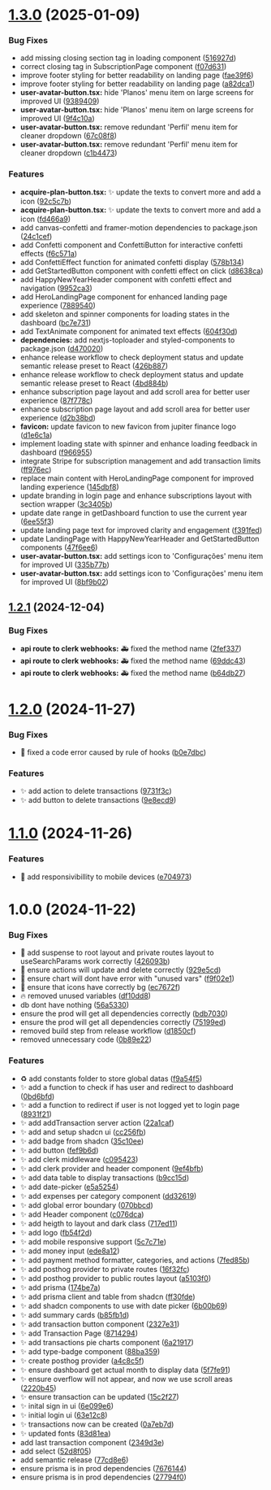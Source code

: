 # [1.3.0](https://github.com/neopromic/jupiter-finance/compare/v1.2.1...v1.3.0) (2025-01-09)


### Bug Fixes

* add missing closing section tag in loading component ([516927d](https://github.com/neopromic/jupiter-finance/commit/516927d77b4e7f4a58ba6aab842ddd7954f40a07))
* correct closing tag in SubscriptionPage component ([f07d631](https://github.com/neopromic/jupiter-finance/commit/f07d6319cd7418ab4c977db1156de00a6e59ffc1))
* improve footer styling for better readability on landing page ([fae39f6](https://github.com/neopromic/jupiter-finance/commit/fae39f605693af7221fe5de39c8720d476eb8942))
* improve footer styling for better readability on landing page ([a82dca1](https://github.com/neopromic/jupiter-finance/commit/a82dca10cb55fb9353a5fcfb411d34b3238d1644))
* **user-avatar-button.tsx:** hide 'Planos' menu item on large screens for improved UI ([9389409](https://github.com/neopromic/jupiter-finance/commit/93894094e739e9f6cafa5bc8db46ec14c7bb2fff))
* **user-avatar-button.tsx:** hide 'Planos' menu item on large screens for improved UI ([9f4c10a](https://github.com/neopromic/jupiter-finance/commit/9f4c10acf443042b009d0346d7f51294249dcef3))
* **user-avatar-button.tsx:** remove redundant 'Perfil' menu item for cleaner dropdown ([67c08f8](https://github.com/neopromic/jupiter-finance/commit/67c08f8e4d35ec1718ed8eea427f56155a343094))
* **user-avatar-button.tsx:** remove redundant 'Perfil' menu item for cleaner dropdown ([c1b4473](https://github.com/neopromic/jupiter-finance/commit/c1b4473e331f194113fdfa14796ac8087f5f8b49))


### Features

* **acquire-plan-button.tsx:** :sparkles: update the texts to convert more and add a icon ([92c5c7b](https://github.com/neopromic/jupiter-finance/commit/92c5c7bdb1b47c9552ea305d10d53fe0006fa31a))
* **acquire-plan-button.tsx:** :sparkles: update the texts to convert more and add a icon ([fd466a9](https://github.com/neopromic/jupiter-finance/commit/fd466a9b1b87685cd9c68bc2002e463963e3989d))
* add canvas-confetti and framer-motion dependencies to package.json ([24c1cef](https://github.com/neopromic/jupiter-finance/commit/24c1cefcc763245976833d6ec147f81b5b5f2241))
* add Confetti component and ConfettiButton for interactive confetti effects ([f6c571a](https://github.com/neopromic/jupiter-finance/commit/f6c571a25d08f2f1bd33787416a75d6497c2b6e6))
* add ConfettiEffect function for animated confetti display ([578b134](https://github.com/neopromic/jupiter-finance/commit/578b1346132b36c437eb062f210b65a6ee0dabf9))
* add GetStartedButton component with confetti effect on click ([d8638ca](https://github.com/neopromic/jupiter-finance/commit/d8638ca564993f045e7828471cb5ed4023640e65))
* add HappyNewYearHeader component with confetti effect and navigation ([9952ca3](https://github.com/neopromic/jupiter-finance/commit/9952ca3f30b86c51b46f61d0420ca93e2bfe92af))
* add HeroLandingPage component for enhanced landing page experience ([7889540](https://github.com/neopromic/jupiter-finance/commit/7889540e877cc8f83fe87c6f23522cf7cd5f088d))
* add skeleton and spinner components for loading states in the dashboard ([bc7e731](https://github.com/neopromic/jupiter-finance/commit/bc7e73105c4cef71f0ab761439ce79928081a1d9))
* add TextAnimate component for animated text effects ([604f30d](https://github.com/neopromic/jupiter-finance/commit/604f30d8516105fc271668d980438dcfc6a64ec0))
* **dependencies:** add nextjs-toploader and styled-components to package.json ([d470020](https://github.com/neopromic/jupiter-finance/commit/d470020f2a3db93c7e478791b7a4f365c6cfb4e5))
* enhance release workflow to check deployment status and update semantic release preset to React ([426b887](https://github.com/neopromic/jupiter-finance/commit/426b887ed36b701a29e303c06ed558cdb8e6b238))
* enhance release workflow to check deployment status and update semantic release preset to React ([4bd884b](https://github.com/neopromic/jupiter-finance/commit/4bd884be24066dfc1df3c375a606eab21ac5543a))
* enhance subscription page layout and add scroll area for better user experience ([87f778c](https://github.com/neopromic/jupiter-finance/commit/87f778c22100e7ab514b74fb1f8beb981424d565))
* enhance subscription page layout and add scroll area for better user experience ([d2b38bd](https://github.com/neopromic/jupiter-finance/commit/d2b38bdb1825ce32da3878113e89e3259fa80a76))
* **favicon:** update favicon to new favicon from jupiter finance logo ([d1e6c1a](https://github.com/neopromic/jupiter-finance/commit/d1e6c1a8d2b45b76f641b396d0348273625e818c))
* implement loading state with spinner and enhance loading feedback in dashboard ([f966955](https://github.com/neopromic/jupiter-finance/commit/f96695516c6461784ed827f0adb0a28436bfe950))
* integrate Stripe for subscription management and add transaction limits ([ff976ec](https://github.com/neopromic/jupiter-finance/commit/ff976ec35649d007822f42ea4aedfbe3cf081b9b))
* replace main content with HeroLandingPage component for improved landing experience ([145dbf8](https://github.com/neopromic/jupiter-finance/commit/145dbf87778dabd1915a326f715e467b93afc900))
* update branding in login page and enhance subscriptions layout with section wrapper ([3c3405b](https://github.com/neopromic/jupiter-finance/commit/3c3405bcffd031099d3d51cbde8a095788556cba))
* update date range in getDashboard function to use the current year ([6ee55f3](https://github.com/neopromic/jupiter-finance/commit/6ee55f30495e48823a507f1d6be41c922b7dcccc))
* update landing page text for improved clarity and engagement ([f391fed](https://github.com/neopromic/jupiter-finance/commit/f391fed76d3b8096097559f3ee959f3825533b16))
* update LandingPage with HappyNewYearHeader and GetStartedButton components ([47f6ee6](https://github.com/neopromic/jupiter-finance/commit/47f6ee65680a904ccfeb624238bb1e526aed1ab4))
* **user-avatar-button.tsx:** add settings icon to 'Configurações' menu item for improved UI ([335b77b](https://github.com/neopromic/jupiter-finance/commit/335b77b462bf4fdfb6bf88a400398e6ce919c2eb))
* **user-avatar-button.tsx:** add settings icon to 'Configurações' menu item for improved UI ([8bf9b02](https://github.com/neopromic/jupiter-finance/commit/8bf9b02191e486664a446b5da0d3637594d2a54b))

## [1.2.1](https://github.com/neopromic/jupiter-finance/compare/v1.2.0...v1.2.1) (2024-12-04)


### Bug Fixes

* **api route to clerk webhooks:** :ambulance: fixed the method name ([2fef337](https://github.com/neopromic/jupiter-finance/commit/2fef33781b44190c4c1d4211a0982d305123d201))
* **api route to clerk webhooks:** :ambulance: fixed the method name ([69ddc43](https://github.com/neopromic/jupiter-finance/commit/69ddc431cdc2f6266708d220bcfcbbf1a7280d39))
* **api route to clerk webhooks:** :ambulance: fixed the method name ([b64db27](https://github.com/neopromic/jupiter-finance/commit/b64db27b2b5dd3ee3943c26ff3a2dc8dc5b29bc7))

# [1.2.0](https://github.com/neopromic/jupiter-finance/compare/v1.1.0...v1.2.0) (2024-11-27)


### Bug Fixes

* :bug: fixed a code error caused by rule of hooks ([b0e7dbc](https://github.com/neopromic/jupiter-finance/commit/b0e7dbc34de5698ab4965af0a36dc4d4daa0b253))


### Features

* :sparkles: add action to delete transactions ([9731f3c](https://github.com/neopromic/jupiter-finance/commit/9731f3c96c710a36405d422f398c6e917aee5a6e))
* :sparkles: add button to delete transactions ([9e8ecd9](https://github.com/neopromic/jupiter-finance/commit/9e8ecd9b9cd7a003dbfd9c9c2ff8afcb075c98cc))

# [1.1.0](https://github.com/neopromic/finance-ai/compare/v1.0.0...v1.1.0) (2024-11-26)


### Features

* :iphone: add responsivibillity to mobile devices ([e704973](https://github.com/neopromic/finance-ai/commit/e70497354a5243037364bdaea7cbfbc6e515cb0b))

# 1.0.0 (2024-11-22)


### Bug Fixes

* :bug: add suspense to root layout  and private routes layout to useSearchParams work correctly ([426093b](https://github.com/neopromic/finance-ai/commit/426093ba965a6235e8ba0459ece17a5c9ccf5849))
* :bug: ensure actions will update and delete correctly ([929e5cd](https://github.com/neopromic/finance-ai/commit/929e5cdd964a1a6a3a22444798199a2e0b80119c))
* :bug: ensure chart will dont have error with "unused vars" ([f9f02e1](https://github.com/neopromic/finance-ai/commit/f9f02e1968ff6dcccecefff402ecbfad6b935809))
* :bug: ensure that icons have correctly bg ([ec7672f](https://github.com/neopromic/finance-ai/commit/ec7672fcd21cf1def6a6852b2992b1072834799d))
* :fire: removed unused variables ([df10dd8](https://github.com/neopromic/finance-ai/commit/df10dd8eece7a8eb59c2e348cb8bba7b1250dacc))
* db dont have nothing ([56a5330](https://github.com/neopromic/finance-ai/commit/56a53300f2b790f6361971669b25b0ca252eb1e3))
* ensure the prod will get all dependencies correctly ([bdb7030](https://github.com/neopromic/finance-ai/commit/bdb70305c3ce844f656bee34ecf2c0d16ad58de7))
* ensure the prod will get all dependencies correctly ([75199ed](https://github.com/neopromic/finance-ai/commit/75199edf9107a5358a0bd1b760f0a3a711641de8))
* removed build step from release workflow ([d1850cf](https://github.com/neopromic/finance-ai/commit/d1850cfc46807955a7b2184825233b1e2fb1f126))
* removed unnecessary code ([0b89e22](https://github.com/neopromic/finance-ai/commit/0b89e22d86c631d1b12cfdfaaa533c9da3d04ac0))


### Features

* :recycle: add constants folder to store global datas ([f9a54f5](https://github.com/neopromic/finance-ai/commit/f9a54f5f72956147f42bc985c37e227845d6ffdf))
* :sparkles: add a function to check if has user and redirect to dashboard ([0bd6bfd](https://github.com/neopromic/finance-ai/commit/0bd6bfdd15d62975723a3804497858bdf1d320c0))
* :sparkles: add a function to redirect if user is not logged yet to login page ([8931f21](https://github.com/neopromic/finance-ai/commit/8931f21ada7591c7fad8b018cc77ffb64899ebd3))
* :sparkles: add addTransaction server action ([22a1caf](https://github.com/neopromic/finance-ai/commit/22a1cafd8a820fda8c37ab3d72aa259e5ebf6102))
* :sparkles: add and setup shadcn ui ([cc256fb](https://github.com/neopromic/finance-ai/commit/cc256fbfa80aa118e6bc0723046240b5ea76ad23))
* :sparkles: add badge from shadcn ([35c10ee](https://github.com/neopromic/finance-ai/commit/35c10ee00184e502d57da2066a70ada3c6f2db60))
* :sparkles: add button ([fef9b6d](https://github.com/neopromic/finance-ai/commit/fef9b6d858deb02f061d7eb7810ecc6bf3e978f0))
* :sparkles: add clerk middleware ([c095423](https://github.com/neopromic/finance-ai/commit/c095423b007117eabb75102eff94b8077399cc27))
* :sparkles: add clerk provider and header component ([9ef4bfb](https://github.com/neopromic/finance-ai/commit/9ef4bfba1db9663362ccbd30d7d278aa886a5a93))
* :sparkles: add data table to display transactions ([b9cc15d](https://github.com/neopromic/finance-ai/commit/b9cc15dac24706c67e9fea317bf45b356e184ec2))
* :sparkles: add date-picker ([e5a5254](https://github.com/neopromic/finance-ai/commit/e5a5254830a8bb91cbb60947e2300368a7b7862a))
* :sparkles: add expenses per category component ([dd32619](https://github.com/neopromic/finance-ai/commit/dd326191ac0f83590ba3b5031dadbab0a5461d57))
* :sparkles: add global error boundary ([070bbcd](https://github.com/neopromic/finance-ai/commit/070bbcd1ba5870751828c1e2ed07eb944219ffba))
* :sparkles: add Header component ([c076dca](https://github.com/neopromic/finance-ai/commit/c076dcadd820db576eb4a89059be0864d56098ef))
* :sparkles: add heigth to layout and dark class ([717ed11](https://github.com/neopromic/finance-ai/commit/717ed11a37ef9979b5ba56217fa155b5ddb07579))
* :sparkles: add logo ([fb54f2d](https://github.com/neopromic/finance-ai/commit/fb54f2d6eb09d940d011b99806d1277c4acccf99))
* :sparkles: add mobile responsive support ([5c7c71e](https://github.com/neopromic/finance-ai/commit/5c7c71ee84cb634c396390faa786e8d997e59969))
* :sparkles: add money input ([ede8a12](https://github.com/neopromic/finance-ai/commit/ede8a125080faa8f5b6145f73e9ca11317c730de))
* :sparkles: add payment method formatter, categories, and actions ([7fed85b](https://github.com/neopromic/finance-ai/commit/7fed85b13b8edaa54511a14e9ff286b6a930c2f5))
* :sparkles: add posthog provider to private routes ([16f32fc](https://github.com/neopromic/finance-ai/commit/16f32fc952fea1ac608a496b4ca6842cd93fa0ca))
* :sparkles: add posthog provider to public routes layout ([a5103f0](https://github.com/neopromic/finance-ai/commit/a5103f0a3067447ac493428137a788c1f9d5258b))
* :sparkles: add prisma ([174be7a](https://github.com/neopromic/finance-ai/commit/174be7a9d52984740a1d90ecd853ac8bb8569b1b))
* :sparkles: add prisma client and table from shadcn ([ff30fde](https://github.com/neopromic/finance-ai/commit/ff30fde5fb0879dc1a1c1696aa79fd2abf7e1125))
* :sparkles: add shadcn components to use with date picker ([6b00b69](https://github.com/neopromic/finance-ai/commit/6b00b69dc3501ec2e6dbfc22e73fe9e3d553d3d9))
* :sparkles: add summary cards ([b85fb1d](https://github.com/neopromic/finance-ai/commit/b85fb1dbaa8bfadb27ba6e17dbec8693d757bd43))
* :sparkles: add transaction button component ([2327e31](https://github.com/neopromic/finance-ai/commit/2327e3133f3f2716a5a96dd925d2c257c297b219))
* :sparkles: add Transaction Page ([8714294](https://github.com/neopromic/finance-ai/commit/8714294a5c370296e0191859641078653f77325a))
* :sparkles: add transactions pie charts component ([6a21917](https://github.com/neopromic/finance-ai/commit/6a219179ca2d520e5b1119d8751115846e7f81b0))
* :sparkles: add type-badge component ([88ba359](https://github.com/neopromic/finance-ai/commit/88ba359eb6bd9cc5725edbb211d6942eed9581fc))
* :sparkles: create posthog provider ([a4c8c5f](https://github.com/neopromic/finance-ai/commit/a4c8c5f3b1b98082f3603894b86c21cb7a3efcff))
* :sparkles: ensure dashboard get actual month to display data ([5f7fe91](https://github.com/neopromic/finance-ai/commit/5f7fe91c5c50e959c81e309d6bd2dd102f22297e))
* :sparkles: ensure overflow will not appear, and now we use scroll areas ([2220b45](https://github.com/neopromic/finance-ai/commit/2220b452db504d4689c4489032e3bfb9cd45f3ad))
* :sparkles: ensure transaction can be updated ([15c2f27](https://github.com/neopromic/finance-ai/commit/15c2f27650ab13b9a42051cbbabb80f093f1fcfd))
* :sparkles: inital sign in ui ([6e099e6](https://github.com/neopromic/finance-ai/commit/6e099e6ddd7c59a8c2d451782bf9f6b4bd9e761e))
* :sparkles: initial login ui ([63e12c8](https://github.com/neopromic/finance-ai/commit/63e12c8ecf0ca7fb6deb45245f2ab9b8aa0891cd))
* :sparkles: transactions now can be created ([0a7eb7d](https://github.com/neopromic/finance-ai/commit/0a7eb7dda4a72c55019b7dfcb24b93f82cdc7f07))
* :sparkles: updated fonts ([83d81ea](https://github.com/neopromic/finance-ai/commit/83d81eaa92e156ca9209d5533a13c877c245f1ba))
* add last transaction component ([2349d3e](https://github.com/neopromic/finance-ai/commit/2349d3ef0a75632d93888a6275ddfc384d252cb7))
* add select ([52d8f05](https://github.com/neopromic/finance-ai/commit/52d8f05a8b3659275775355f8be10ba5ff7392b9))
* add semantic release ([77cd8e6](https://github.com/neopromic/finance-ai/commit/77cd8e6f7dddc478d19b82286a66b16524e42caf))
* ensure prisma is in prod dependencies ([7676144](https://github.com/neopromic/finance-ai/commit/767614471c36e5d61e859db4f56e258493930ea7))
* ensure prisma is in prod dependencies ([27794f0](https://github.com/neopromic/finance-ai/commit/27794f0ad24b09b8b0a8b401af86959a49e514b8))
